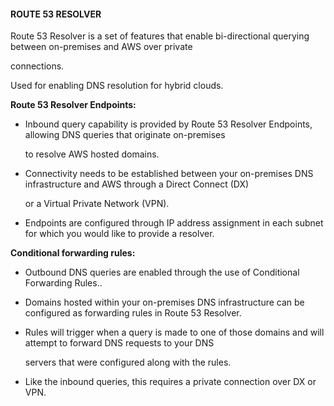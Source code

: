 #### ROUTE 53 RESOLVER

Route 53 Resolver is a set of features that enable bi-directional querying
between on-premises and AWS over private

connections.

Used for enabling DNS resolution for hybrid clouds.

**Route 53 Resolver Endpoints:**

- Inbound query capability is provided by Route 53 Resolver Endpoints, allowing
  DNS queries that originate on-premises

  to resolve AWS hosted domains.

- Connectivity needs to be established between your on-premises DNS
  infrastructure and AWS through a Direct Connect (DX)

  or a Virtual Private Network (VPN).

- Endpoints are configured through IP address assignment in each subnet for
  which you would like to provide a resolver.

**Conditional forwarding rules:**

- Outbound DNS queries are enabled through the use of Conditional Forwarding
  Rules..

- Domains hosted within your on-premises DNS infrastructure can be configured as
  forwarding rules in Route 53 Resolver.

- Rules will trigger when a query is made to one of those domains and will
  attempt to forward DNS requests to your DNS

  servers that were configured along with the rules.

- Like the inbound queries, this requires a private connection over DX or VPN.

